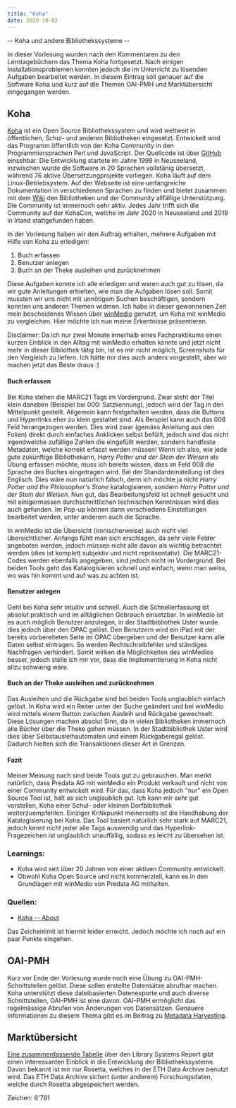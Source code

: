 ```yaml
---
title: "Koha"
date: 2020-10-02
---
```



-- Koha und andere Bibliothekssysteme --

In dieser Vorlesung wurden nach den Kommentaren zu den Lerntagebüchern das Thema Koha fortgesetzt. Nach einigen Installationsproblemen konnten jedoch die im Unterricht zu lösenden Aufgaben bearbeitet werden. In diesem Eintrag soll genauer auf die Software Koha  und kurz auf die Themen OAI-PMH und Marktübersicht eingegangen werden.

## Koha

[Koha](https://koha-community.org/about/) ist ein Open Source Bibliothekssystem und wird weltweit in öffentlichen, Schul- und anderen Bibliotheken eingesetzt. Entwickelt wird das Programm öffentlich von der Koha Community in den Programmiersprachen Perl und JavaScript. Der Quellcode ist über [GitHub](https://github.com/Koha-Community/Koha/graphs/contributors) einsehbar. Die Entwicklung startete im Jahre 1999 in Neuseeland, inzwischen wurde die Software in 20 Sprachen vollstänig übersetzt, während 76 aktive Übersetzungprojekte vorliegen. Koha läuft auf dem Linux-Betriebsystem. Auf der Webseite ist eine umfangreiche Dokumentation in verschiedenen Sprachen zu finden und bietet zusammen mit dem [Wiki](https://wiki.koha-community.org/wiki/Main_Page) den Bibliotheken und der Community allfällige Unterstützung. Die Community ist immernoch sehr aktiv. Jedes Jahr trifft sich die Community auf der KohaCon, welche im Jahr 2020 in Neuseeland und 2019 in Irland stattgefunden haben.

In der Vorlesung haben wir den Auftrag erhalten, mehrere Aufgaben mit Hilfe von Koha zu erledigen:
1. Buch erfassen
2. Benutzer anlegen
3. Buch an der Theke ausleihen und zurücknehmen

Diese Aufgaben konnte ich alle erledigen und waren auch gut zu lösen, da wir gute Anleitungen erhielten, wie man die Aufgaben lösen soll. Somit mussten wir uns nicht mit unnötigem Suchen beschäftigen, sondern konnten uns anderen Themen widmen. Ich habe in dieser gewonnenen Zeit mein bescheidenes Wissen über [winMedio](https://www.predata.ch/de/Bibliothekssoftware/winMedionet) genutzt, um Koha mit winMedio zu vergleichen. Hier möchte ich nun meine Erkentnisse präsentieren.

Disclaimer: Da ich nur zwei Monate innerhalb eines Fachpraktikums einen kurzen Einblick in den Alltag mit winMedio erhalten konnte und jetzt nicht mehr in dieser Bibliothek tätig bin, ist es mir nicht möglich, Screenshots für den Vergleich zu liefern. Ich hätte mir dies auch anders vorgestellt, aber wir machen jetzt das Beste draus :)

#### Buch erfassen
Bei Koha stehen die MARC21 Tags im Vordergrund. Zwar steht der Titel klein daneben (Beispiel bei 000: Satzkennung), jedoch wird der Tag in den Mittelpunkt gestellt. Allgemein kann festgehalten werden, dass die Buttons und Hyperlinks eher zu klein gestaltet sind. Als Beispiel kann auch das 008 Feld herangezogen werden. Dies wird zwar (gemäss Anleitung aus den Folien) direkt  durch einfaches Anklicken selbst befüllt, jedoch sind das nicht irgendwelche zufällige Zahlen die eingefüllt werden, sondern handfeste Metadaten, welche korrekt erfasst werden müssen! Wenn ich also, wie jede gute zukünftige Bibliothekarin, _Harry Potter und der Stein der Weisen_ als Übung erfassen möchte, muss ich bereits wissen, dass im Feld 008 die Sprache des Buches eingetragen wird. Bei der Standardeinstellung ist dies Englisch. Dies wäre nun natürlich falsch, denn ich möchte ja nicht _Harry Potter and the Philosopher's Stone_ katalogisieren, sondern _Harry Potter und der Stein der Weisen_. Nun gut, das Bearbeitungsfeld ist schnell gesucht und mit einigermassen durchschnittlichen technischen Kenntnissen wird dies auch gefunden. Im Pop-up können dann verschiedene Einstellungen bearbeitet werden, unter anderem auch die Sprache.

In winMedio ist die Übersicht (ironischerweise) auch nicht viel übersichtlicher. Anfangs fühlt man sich erschlagen, da sehr viele Felder angeboten werden, jedoch müssen nicht alle davon als wichtig betrachtet werden (dies ist komplett subjektiv und nicht repräsentativ). Die MARC21-Codes werden ebenfalls angegeben, sind jedoch nicht im Vordergrund. Bei beiden Tools geht das Katalogisieren schnell und einfach, wenn man weiss, wo was hin kommt und auf was zu achten ist.

#### Benutzer anlegen
Geht bei Koha sehr intuitiv und schnell. Auch die Schnellerfassung ist absolut praktisch und im alltäglichen Gebrauch einsetzbar. In winMedio ist es auch möglich Benutzer anzulegen, in der Stadtbibliothek Uster wurde dies jedoch über den OPAC gelöst. Den Benutzern wird ein iPad mit der bereits vorbereiteten Seite im OPAC übergeben und der Benutzer kann alle Daten selbst eintragen. So werden Rechtschreibfehler und ständiges Nachfragen verhindert. Somit wirken die Möglichkeiten des winMedios besser, jedoch stelle ich mir vor, dass die Implementierung in Koha nicht allzu schwierig wäre.

#### Buch an der Theke ausleihen und zurücknehmen
Das Ausleihen und die Rückgabe sind bei beiden Tools unglaublich  einfach gelöst. In Koha wird ein Reiter unter der Suche geändert und bei winMedio wird mittels einem Button zwischen Ausleih und Rückgabe gewechselt. Diese Lösungen machen absolut Sinn, da in vielen Bibliotheken immernoch alle Bücher über die Theke gehen müssen. In der Stadtbibliothek Uster wird dies über Selbstausleihautomaten und einem Rückgaberegal gelöst. Dadurch hielten sich die Transaktionen dieser Art in Grenzen.


#### Fazit
Meiner Meinung nach sind beide Tools gut zu gebrauchen. Man merkt natürlich, dass Predata AG mit winMedio ein Produkt verkauft und nicht von einer Community entwickelt wird. Für das, dass Koha jedoch "nur" ein Open Source Tool ist, hält es sich unglaublich gut. Ich kann mir sehr gut vorstellen, Koha einer Schul- oder kleinen Dorfbibliothek weiterzuempfehlen. Einziger Kritikpunkt meinerseits ist die Handhabung der Katalogisierung bei Koha. Das Tool basiert natürlich sehr stark auf MARC21, jedoch kennt nicht jeder alle Tags auswendig und das Hyperlink-Fragezeichen ist unglaublich unauffällig, sodass es leicht zu übersehen ist.

### Learnings:
- Koha wird seit über 20 Jahren von einer aktiven Community entwickelt.
- Obwohl Koha Open Source und nicht kommerziell, kann es in den Grundlagen mit winMedio von Predata AG mithalten.

### Quellen:
- [Koha -- About](https://koha-community.org/about/)

Das Zeichenlimit ist hiermit leider erreicht. Jedoch möchte ich noch auf ein paar Punkte eingehen.

## OAI-PMH
Kurz vor Ende der Vorlesung wurde noch eine Übung zu OAI-PMH-Schnittstellen gelöst. Diese sollen erstellte Datensätze abrufbar machen. Koha unterstützt diese dateibasierten Datenexporte und auch diverse Schnittstellen, OAI-PMH ist eine davon. OAI-PMH ermöglicht das regelmässige Abrufen von Änderungen von Datensätzen. Genauere Informationen zu diesem Thema gibt es im Beitrag zu [Metadata Harvesting](https://tinablabla.github.io/bainotes/2020/10/30/Metadata-Harvesting.html).

## Marktübersicht
[Eine zusammenfassende Tabelle](https://americanlibrariesmagazine.org/wp-content/uploads/2020/04/charts-for-2020-Library-Systems-Report.pdf) über den Library Systems Report gibt einen interessanten Einblick in die Entwicklung der Bibliothekssysteme. Davon bekannt ist mir nur Rosetta, welches in der ETH Data Archive benutzt wird. Das ETH Data Archive sichert (unter anderem) Forschungsdaten, welche durch Rosetta abgespeichert werden.


Zeichen: 6'781
